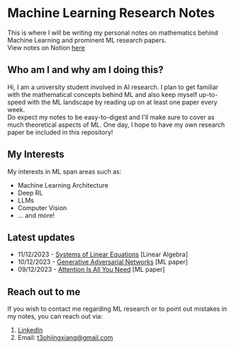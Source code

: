 # Machine Learning Research Notes

This is where I will be writing my personal notes on mathematics behind Machine Learning and prominent ML research papers. \
View notes on Notion [here](https://boiling-aftermath-44e.notion.site/Machine-Learning-Research-5d73301ae1394acf8f3828d44d4b0fe2?pvs=4)

## Who am I and why am I doing this?

Hi, I am a university student involved in AI research. I plan to get familiar with the mathematical concepts behind ML and also keep myself up-to-speed with the ML landscape by reading up on at least one paper every week. \
Do expect my notes to be easy-to-digest and I'll make sure to cover as much theoretical aspects of ML.
One day, I hope to have my own research paper be included in this repository!

## My Interests

My interests in ML span areas such as:
* Machine Learning Architecture
* Deep RL
* LLMs
* Computer Vision
* ... and more!

## Latest updates

- 11/12/2023 - [Systems of Linear Equations](https://github.com/JaydenTeoh/ML-research/tree/main/Mathematics%20for%20ML/Linear%20Algebra/System%20of%20Linear%20Equations) [Linear Algebra]
- 10/12/2023 - [Generative Adversarial Networks](https://github.com/JaydenTeoh/ML-research/tree/main/ML%20Papers%20Explained/Generative%20Models/Generative%20Adversarial%20Networks) [ML paper]
- 09/12/2023 - [Attention Is All You Need](https://github.com/JaydenTeoh/ML-research/tree/main/ML%20Papers%20Explained/Natural%20Language%20Processing/Attention%20Is%20All%20You%20Need) [ML paper]

## Reach out to me

If you wish to contact me regarding ML research or to point out mistakes in my notes, you can reach out via:
1. [LinkedIn](https://www.linkedin.com/in/jayden-teoh/)
2. Email: t3ohjingxiang@gmail.com
